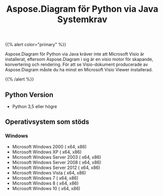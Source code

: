 ﻿---
title: Aspose.Diagram för Python via Java Systemkrav
type: docs
weight: 30
url: /sv/java/aspose-diagram-for-python-via-java-system-requirements/
---
{{% alert color="primary" %}} 

Aspose.Diagram för Python via Java kräver inte att Microsoft Visio är installerat, eftersom Aspose.Diagram i sig är en visio motor för skapande, konvertering och rendering. För att se Visio-dokument producerade av Aspose.Diagram måste du ha minst en Microsoft Visio Viewer installerad.

{{% /alert %}} 
## **Python Version**
- Python 3,5 eller högre
## **Operativsystem som stöds**
### **Windows**
- Microsoft Windows 2000 ( x64, x86)
- Microsoft Windows XP ( x64, x86)
- Microsoft Windows Server 2003 ( x64, x86)
- Microsoft Windows Server 2008 ( x64, x86)
- Microsoft Windows Server 2012 ( x64, x86)
- Microsoft Windows Vista ( x64, x86)
- Microsoft Windows 7 ( x64, x86)
- Microsoft Windows 8 ( x64, x86)
- Microsoft Windows 10 ( x64, x86)
